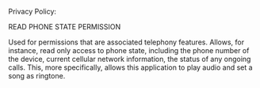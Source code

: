 Privacy Policy:

READ PHONE STATE PERMISSION

Used for permissions that are associated telephony features.
Allows, for instance, read only access to phone state, including the phone number of the device, current cellular network information, 
the status of any ongoing calls. This, more specifically, allows this application to play audio and set a song as ringtone.
